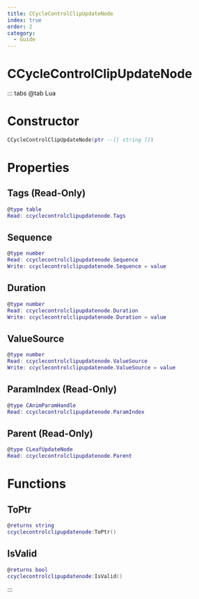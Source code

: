 ```yaml
---
title: CCycleControlClipUpdateNode
index: true
order: 2
category:
  - Guide
---
```


# CCycleControlClipUpdateNode

::: tabs
@tab Lua
# Constructor
```lua
CCycleControlClipUpdateNode(ptr --[[ string ]])
```
# Properties
## Tags (Read-Only)
```lua
@type table
Read: ccyclecontrolclipupdatenode.Tags
```
## Sequence 
```lua
@type number
Read: ccyclecontrolclipupdatenode.Sequence
Write: ccyclecontrolclipupdatenode.Sequence = value
```
## Duration 
```lua
@type number
Read: ccyclecontrolclipupdatenode.Duration
Write: ccyclecontrolclipupdatenode.Duration = value
```
## ValueSource 
```lua
@type number
Read: ccyclecontrolclipupdatenode.ValueSource
Write: ccyclecontrolclipupdatenode.ValueSource = value
```
## ParamIndex (Read-Only)
```lua
@type CAnimParamHandle
Read: ccyclecontrolclipupdatenode.ParamIndex
```
## Parent (Read-Only)
```lua
@type CLeafUpdateNode
Read: ccyclecontrolclipupdatenode.Parent
```
# Functions
## ToPtr
```lua
@returns string
ccyclecontrolclipupdatenode:ToPtr()
```
## IsValid
```lua
@returns bool
ccyclecontrolclipupdatenode:IsValid()
```

:::